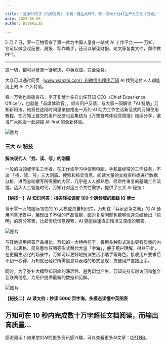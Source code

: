 ```yaml
---

title: '速读60万字《马斯克传》、手机一键生成PPT，零一万物上线AI生产力工具「万知」'
date: 2024-05-08
author: ByteAILab

---
```


5 月 7 日，零一万物官宣了第一款为中国人量身一站式 AI 工作平台 —— 万知。它可以做会议纪要、周报、写作助手，还可以解读财报、论文等各类文件，帮你做 PPT。

---
这一切，都可以登录一键解决，中英双语，完全免费。

大众可以通过网页（www.wanzhi.com）和微信小程序万知 AI 找到这位人人都能用上的 AI 个人特助。

零一万物也重磅宣布，李开复博士亲自出任万知 CEO（Chief Experience Officer），也就是「首席体验官」，倾听用户反馈，与大家一同解锁「AI 特助」万知新用法。他将在这段时间里亲自推出一系列 AI 助力工作生活新范式的万知使用教程，在万知上提交的用户反馈也会集结为《万知首席体验官周报》陆续分享，邀请广大网友一起迎接 AI-first 的全新体验。

![图片](https://mmbiz.qpic.cn/sz_mmbiz_jpg/KmXPKA19gW9PbIhVlrSbEoic8KjvFIaYqKAyqibASDbW5grKvHzPlxCFTUtEefYjX4M3dWAoJxdwtWbiaxnicibSkKA/640?wx_fmt=jpeg&amp;from=appmsg)

### 三大 AI 秘技

**解决现代人「找、读、写」的刚需**

一般的白领或学生工作者，在工作或学习中使用电脑、手机最经常的工作任务，不出 「找、读、写」三大刚需。搜索和核实信息、阅读大量的文档资料或进行数据分析，进而总结撰写所需要的内容，几乎是人人都熟悉、经常性重复的基础工作流程。迈入人工智能时代，万知针对这三个共性需求，提供了三大 AI 秘技：

**【秘技一】AI 知识问答：指尖轻松调度 100 个跨领域的超级 IQ 博士**

基于零一万物国际领先的 Yi 大模型海量知识库，万知在「兵家必争之地」的 AI 通用问答场景中，展现出了不俗的产品性能，面对复杂问题也能够快速总结给出「聪明」的高分答案，比起传统信息搜索，AI 更能快速直击精准又深度的解答。

![图片](https://mmbiz.qpic.cn/sz_mmbiz_gif/KmXPKA19gW9PbIhVlrSbEoic8KjvFIaYqZ7hxtBNTAweECc6C55XJvsmpTqF8mb7FicYFCY3qndVVqRcrmzSLDBQ/640?wx_fmt=gif&amp;from=appmsg)

与其他通用问答产品相比，万知的一大特色在于，善用多种形式输出更有质量的内容。以表格、简易思维导图等形式替代大量「字海」，便于用户理解。得益于此，在更偏生活化的场景中，万知可以更好地扮演生活小助手等角色。接收用户要求后不到一秒钟，万知就已经将所需信息以表格的形式呈现，方便用户直接上手。

同时，为了弥补大模型知识库的滞后性、避免幻觉产生，万知支持实时访问和整合互联网信息，为用户提供最新的数据和见解。

![图片](https://mmbiz.qpic.cn/sz_mmbiz_gif/KmXPKA19gW9PbIhVlrSbEoic8KjvFIaYqWjxENJKkkc0tibvsvJmTGV7b7fCXCN54Ry2rH1YsXKa1wsndegURxKw/640?wx_fmt=gif&amp;from=appmsg)

**【秘技二】AI 读文档：秒读 5000 页字海，多模态读懂中英图表**

万知可在 10 秒内完成数十万字超长文档阅读，而输出高质量...
---
感谢阅读！如果您对AI的更多资讯感兴趣，可以查看更多AI文章：[GPTNB](https://gptnb.com)。